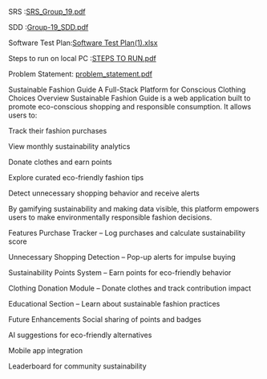 SRS :[SRS_Group_19.pdf](https://github.com/user-attachments/files/20117854/SRS_Group_19.pdf)

SDD :[Group-19_SDD.pdf](https://github.com/user-attachments/files/20117881/Group-19_SDD.pdf)

Software Test Plan:[Software Test Plan(1).xlsx](https://github.com/user-attachments/files/20117926/Software.Test.Plan.1.xlsx)

Steps to run on local PC :[STEPS TO RUN.pdf](https://github.com/user-attachments/files/20117934/STEPS.TO.RUN.pdf)

Problem Statement: [problem_statement.pdf](https://github.com/user-attachments/files/20154862/problem_statement.pdf)

Sustainable Fashion Guide A Full-Stack Platform for Conscious Clothing Choices Overview Sustainable Fashion Guide is a web application built to promote eco-conscious shopping and responsible consumption. It allows users to:

Track their fashion purchases

View monthly sustainability analytics

Donate clothes and earn points

Explore curated eco-friendly fashion tips

Detect unnecessary shopping behavior and receive alerts

By gamifying sustainability and making data visible, this platform empowers users to make environmentally responsible fashion decisions.

Features Purchase Tracker – Log purchases and calculate sustainability score

Unnecessary Shopping Detection – Pop-up alerts for impulse buying

Sustainability Points System – Earn points for eco-friendly behavior

Clothing Donation Module – Donate clothes and track contribution impact

Educational Section – Learn about sustainable fashion practices

Future Enhancements Social sharing of points and badges

AI suggestions for eco-friendly alternatives

Mobile app integration

Leaderboard for community sustainability
